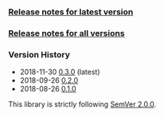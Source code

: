 ### [Release notes for latest version](latest.md)

### [Release notes for all versions](full.md)

### Version History

* 2018-11-30 [0.3.0](0.3.0.md) (latest)
* 2018-09-26 [0.2.0](0.2.0.md)
* 2018-08-26 [0.1.0](0.1.0.md)


This library is strictly following [SemVer 2.0.0](https://semver.org/spec/v2.0.0.html).